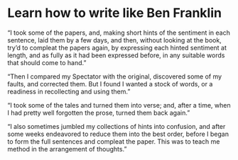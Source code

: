 # Learn how to write like Ben Franklin
“I took some of the papers, and, making short hints of the sentiment in each sentence, laid them by a few days, and then, without looking at the book, try’d to compleat the papers again, by expressing each hinted sentiment at length, and as fully as it had been expressed before, in any suitable words that should come to hand.”

“Then I compared my Spectator with the original, discovered some of my faults, and corrected them. But I found I wanted a stock of words, or a readiness in recollecting and using them.”

“I took some of the tales and turned them into verse; and, after a time, when I had pretty well forgotten the prose, turned them back again.”

“I also sometimes jumbled my collections of hints into confusion, and after some weeks endeavored to reduce them into the best order, before I began to form the full sentences and compleat the paper. This was to teach me method in the arrangement of thoughts.”